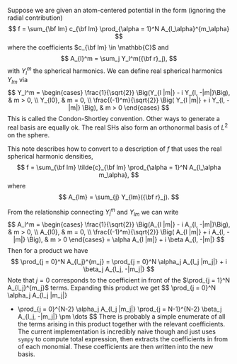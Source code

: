 
Suppose we are given an atom-centered potential in the form (ignoring the radial contribution)
$$
  f = \sum_{\bf lm} c_{\bf lm} \prod_{\alpha = 1}^N A_{l_\alpha}^{m_\alpha}
$$
where the coefficients $c_{\bf lm} \in \mathbb{C}$ and
$$
  A_{l}^m = \sum_j Y_l^m({\bf r}_j),
$$
with $Y_l^m$ the spherical harmonics. We can define real spherical harmonics $Y_{lm}$ via
$$
  Y_l^m =
  \begin{cases}
    \frac{1}{\sqrt{2}} \Big(Y_{l |m|} - i Y_{l, -|m|}\Big),
        & m > 0, \\
    Y_{l0},
        & m = 0, \\
    \frac{(-1)^m}{\sqrt{2}} \Big( Y_{l |m|} + i Y_{l, -|m|} \Big),
        & m > 0
    \end{cases}
$$
This is called the Condon-Shortley convention. Other ways to generate a real basis are equally ok. The real SHs also form an orthonormal basis of $L^2$ on the sphere.

This note describes how to convert to a description of $f$ that uses the real spherical harmonic densities,
$$
  f = \sum_{\bf lm} \tilde{c}_{\bf lm} \prod_{\alpha = 1}^N A_{l_\alpha m_\alpha},
$$
where
$$
  A_{lm} = \sum_{j} Y_{lm}({\bf r}_j).
$$


From the relationship connecting $Y_l^m$ and $Y_{lm}$ we can write
$$
  A_l^m =
  \begin{cases}
    \frac{1}{\sqrt{2}} \Big(A_{l |m|} - i A_{l, -|m|}\Big),
        & m > 0, \\
    A_{l0},
        & m = 0, \\
    \frac{(-1)^m}{\sqrt{2}} \Big( A_{l |m|} + i A_{l, -|m|} \Big),
        & m > 0
    \end{cases}
  = \alpha A_{l |m|} + i \beta A_{l, -|m|}
$$
Then for a product we have
$$
  \prod_{j = 0}^N
  A_{l_j}^{m_j}
  = \prod_{j = 0}^N
  \alpha_j A_{l_j |m_j|} + i \beta_j A_{l_j, -|m_j|}
$$
Note that $j = 0$ corresponds to the coefficient in front of the $\prod_{j = 1}^N A_{l_j}^{m_j}$ terms.
Expanding this product we get
$$
  \prod_{j = 0}^N \alpha_j A_{l_j |m_j|}
  - \prod_{j = 0}^{N-2}
  \alpha_j A_{l_j |m_j|} \prod_{j = N-1}^{N-2} \beta_j A_{l_j, -|m_j|}
  \pm \dots
$$
There is probably a  simple enumerate of all the terms arising in this product together with the relevant coefficients. The current implementation is incredibly naive though and just uses `sympy` to compute total expression, then extracts the coefficients in from of each monomial. These coefficients are then written into the new basis. 
